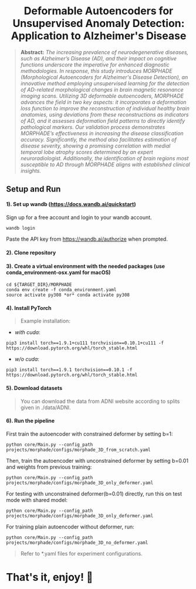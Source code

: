 
<h1 align="center">
  <br>
Deformable Autoencoders for Unsupervised Anomaly Detection: Application to Alzheimer's Disease
  <br>
</h1>
</h1>



> **Abstract:** *The increasing prevalence of neurodegenerative diseases, such as Alzheimer’s Disease (AD), and their impact on cognitive functions underscore the imperative for enhanced diagnostic methodologies. In response, this study introduces MORPHADE (Morphological Autoencoders for Alzheimer's Disease Detection), an innovative method employing unsupervised learning for the detection of AD-related morphological changes in brain magnetic resonance imaging scans. Utilizing 3D deformable autoencoders, MORPHADE advances the field in two key aspects: it incorporates a deformation loss function to improve the reconstruction of individual healthy brain anatomies, using deviations from these reconstructions as indicators of AD, and it assesses deformation field patterns to directly identify pathological markers. Our validation process demonstrates MORPHADE’s effectiveness in increasing the disease classification accuracy. Significantly, the method also facilitates estimation of disease severity, showing a promising correlation with medial temporal lobe atrophy scores determined by an expert neuroradiologist. Additionally, the identification of brain regions most susceptible to AD through MORPHADE aligns with established clinical insights.*


## Setup and Run


#### 1). Set up wandb (https://docs.wandb.ai/quickstart)

Sign up for a free account and login to your wandb account.
```bash
wandb login
```
Paste the API key from https://wandb.ai/authorize when prompted.

#### 2). Clone repository


#### 3). Create a virtual environment with the needed packages (use conda_environment-osx.yaml for macOS)

```
cd ${TARGET_DIR}/MORPHADE
conda env create -f conda_environment.yaml
source activate py308 *or* conda activate py308
```

#### 4). Install PyTorch

> Example installation:

* *with cuda*: 
```
pip3 install torch==1.9.1+cu111 torchvision==0.10.1+cu111 -f https://download.pytorch.org/whl/torch_stable.html
```
* *w/o cuda*:
```
pip3 install torch==1.9.1 torchvision==0.10.1 -f https://download.pytorch.org/whl/torch_stable.html
```
#### 5). Download datasets 

> You can download the data from ADNI website according to splits given in ./data/ADNI.

#### 6). Run the pipeline

First train the autoencoder with constrained deformer by setting b=1:
```
python core/Main.py --config_path projects/morphade/configs/morphade_3D_from_scratch.yaml
```
Then, train the autoencoder with unconstrained deformer by setting b=0.01 and weights from previous training:
```
python core/Main.py --config_path projects/morphade/configs/morphade_3D_only_deformer.yaml
```
For testing with unconstrained deformer(b=0.01) directly, run this on test mode with shared model:
```
python core/Main.py --config_path projects/morphade/configs/morphade_3D_only_deformer.yaml
```

For training plain autoencoder without deformer, run:
```
python core/Main.py --config_path projects/morphade/configs/morphade_3D_no_deformer.yaml
```
> Refer to *.yaml files for experiment configurations.

# That's it, enjoy! :rocket:






